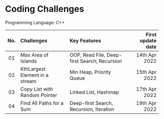 
# Coding Challenges

Programming Language: C++

| No.  | Challenges                      |                       Key Features             | First update date |
| :--: | :------------------------------ |:-----------------------------------------------|------------------:|
|  01  | Max Area of Islands             | OOP, Read File, Deep-first Search, Recursion   | 14th Apr 2022     |
|  02  | KthLargest Element in a stream  | Min Heap, Priority Queue                       | 15th Apr 2022     |
|  03  | Copy List with Random Pointer   | Linked List, Hashmap                           | 17th Apr 2022     |
|  04  | Find All Paths for a Sum        | Deep-first Search, Recursion, Iteration        | 19th Apr 2022     |



